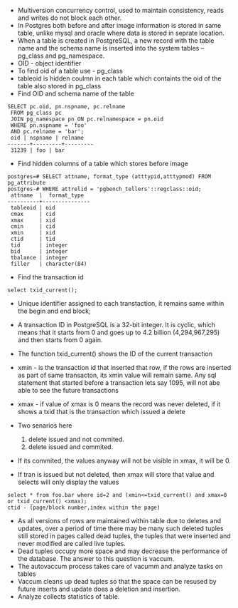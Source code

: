 - Multiversion concurrency control, used to maintain consistency, reads and writes do not block each other.
- In Postgres both before and after image information is stored in same table, unlike mysql and oracle where data is stored in seprate location.
- When a table is created in PostgreSQL, a new record with the table name and the schema name is inserted into the system tables – pg_class and pg_namespace.
- OID - object identifier 
- To find oid of a table use - pg_class
- tableoid is hidden coulmn in each table which containts the oid of the table also stored in pg_class
- Find OID and schema name of the table
```
SELECT pc.oid, pn.nspname, pc.relname
 FROM pg_class pc
 JOIN pg_namespace pn ON pc.relnamespace = pn.oid
 WHERE pn.nspname = 'foo'
 AND pc.relname = 'bar';
 oid | nspname | relname
-------+---------+---------
 31239 | foo | bar
 ```
- Find hidden columns of a table which stores before image
```
postgres=# SELECT attname, format_type (atttypid,atttypmod) FROM pg_attribute
postgres-# WHERE attrelid = 'pgbench_tellers'::regclass::oid;
 attname  |  format_type
----------+---------------
 tableoid | oid
 cmax     | cid
 xmax     | xid
 cmin     | cid
 xmin     | xid
 ctid     | tid
 tid      | integer
 bid      | integer
 tbalance | integer
 filler   | character(84)
```
- Find the transaction id
```
select txid_current();
```
- Unique identifier assigned to each transtaction, it remains same within the begin and end block;
- A transaction ID in PostgreSQL is a 32-bit integer. It is cyclic, which means that it
  starts from 0 and goes up to 4.2 billion (4,294,967,295) and then starts from 0 again.
- The function txid_current() shows the ID of the current transaction
- xmin - is the transaction id that inserted that row, if the rows are inserted as part of same transacton, its xmin value will remain same.
  Any sql statement that started before a transaction lets say 1095, will not abe able to see the future transactions
- xmax - if value of xmax is 0 means the record was never deleted, if it shows a txid that is the transaction which issued a delete

- Two senarios here 
  1) delete issued and not commited.
  2) delete issued and commited.
- If its commited, the values anyway will not be visible in xmax, it will be 0.
- If tran is issued but not deleted, then xmax will store that value and selects will only display the values
```
select * from foo.bar where id=2 and (xmin<=txid_current() and xmax=0 or txid_current() <xmax);
ctid - (page/block number,index within the page)
```
- As all versions of rows are maintained within table due to deletes and updates,
  over a period of time there may be many such deleted tuples still stored in pages
  called dead tuples, the tuples that were inserted and never modified are called live tuples.
- Dead tuples occupy more space and may decrease the performance of the database. The answer to this question is vaccum.
- The autovaccum process takes care of vacumm and analyze tasks on tables 
- Vaccum cleans up dead tuples so that the space can be resused by future inserts and update does a deletion and insertion.
- Analyze collects statistics of table.






